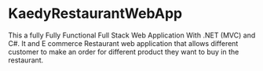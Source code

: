 # KaedyRestaurantWebApp
This a fully Fully Functional Full Stack Web Application With .NET (MVC) and C#. It and E commerce Restaurant web application that allows different customer to make an order for different product they want to buy in the restaurant.
